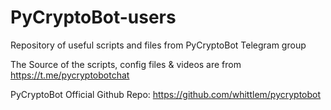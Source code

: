 # PyCryptoBot-users
Repository of useful scripts and files from PyCryptoBot Telegram group

The Source of the scripts, config files & videos are from https://t.me/pycryptobotchat

PyCryptoBot Official Github Repo: https://github.com/whittlem/pycryptobot
